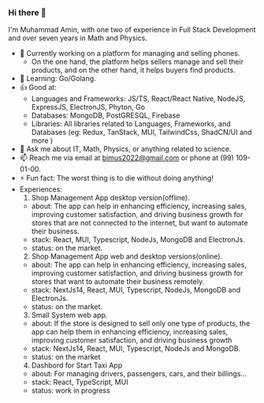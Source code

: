 ### Hi there 👋

I'm Muhammad Amin, with one two of experience in Full Stack Development and over seven years in Math and Physics.

- 🔭 Currently working on a platform for managing and selling phones.
  * On the one hand, the platform helps sellers manage and sell their products, and on the other hand, it helps buyers find products.
- 🌱 Learning: Go/Golang.
- 👍 Good at:
  * Languages and Frameworks: JS/TS, React/React Native, NodeJS, ExpressJS, ElectronJS, Phyton, Go
  * Databases: MongoDB, PostGRESQL, Firebase
  * Libraries: All libraries related to Languages, Frameworks, and Databases (eg: Redux, TanStack, MUI, TailwindCss, ShadCN/UI and more )
- 💬 Ask me about IT, Math, Physics, or anything related to science.
- 📫 Reach me via email at bimus2022@gmail.com or phone at (99) 109-01-00.
- ⚡ Fun fact: The worst thing is to die without doing anything!
- Experiences:
  1. Shop Management App desktop version(offline).
    * about: The app can help in enhancing efficiency, increasing sales, improving customer satisfaction, and driving business growth for stores that are not connected to the internet, but want to automate their business.
    * stack: React, MUI, Typescript, NodeJs, MongoDB and ElectronJs.
    * status: on the market.
  2. Shop Management App web and desktop versions(online).
    * about: The app can help in enhancing efficiency, increasing sales, improving customer satisfaction, and driving business growth for stores that want to automate their business remotely.
    * stack: NextJs14, React, MUI, Typescript, NodeJs, MongoDB and ElectronJs.
    * status: on the market.
  3. Small System web app.
    * about: If the store is designed to sell only one type of products, the app can help them in enhancing efficiency, increasing sales, improving customer satisfaction, and driving business growth
    * stack: NextJs14, React, MUI, Typescript, NodeJs and MongoDB.
    * status: on the market
  4. Dashbord for Start Taxi App
    * about: For managing drivers, passengers, cars, and their billings...
    * stack: React, TypeScript, MUI
    * status: work in progress
